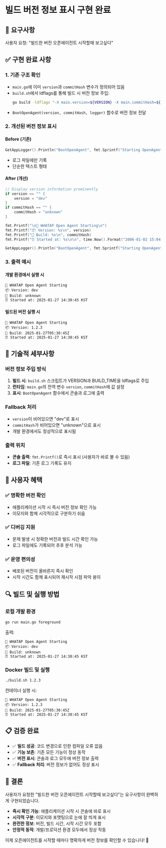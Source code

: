 # 빌드 버전 정보 표시 구현 완료

## 🎯 **요구사항**
사용자 요청: "빌드한 버전 오픈에이전트 시작할때 보고싶다"

## ✅ **구현 완료 사항**

### **1. 기존 구조 확인**
- `main.go`에 이미 `version`과 `commitHash` 변수가 정의되어 있음
- `build.sh`에서 ldflags를 통해 빌드 시 버전 정보 주입:
  ```bash
  go build -ldflags "-X main.version=${VERSION} -X main.commitHash=${BUILD_TIME}"
  ```
- `BootOpenAgent(version, commitHash, logger)` 함수로 버전 정보 전달

### **2. 개선된 버전 정보 표시**

#### **Before (기존)**
```go
GetAppLogger().Println("BootOpenAgent", fmt.Sprintf("Starting OpenAgent version=%s, commitHash=%s", version, commitHash))
```
- 로그 파일에만 기록
- 단순한 텍스트 형태

#### **After (개선)**
```go
// Display version information prominently
if version == "" {
    version = "dev"
}
if commitHash == "" {
    commitHash = "unknown"
}

fmt.Printf("\n🚀 WHATAP Open Agent Starting\n")
fmt.Printf("📦 Version: %s\n", version)
fmt.Printf("🔗 Build: %s\n", commitHash)
fmt.Printf("⏰ Started at: %s\n\n", time.Now().Format("2006-01-02 15:04:05 MST"))

GetAppLogger().Println("BootOpenAgent", fmt.Sprintf("Starting OpenAgent version=%s, commitHash=%s", version, commitHash))
```

### **3. 출력 예시**

#### **개발 환경에서 실행 시**
```
🚀 WHATAP Open Agent Starting
📦 Version: dev
🔗 Build: unknown
⏰ Started at: 2025-01-27 14:30:45 KST
```

#### **빌드된 버전 실행 시**
```
🚀 WHATAP Open Agent Starting
📦 Version: 1.2.3
🔗 Build: 2025-01-27T05:30:45Z
⏰ Started at: 2025-01-27 14:30:45 KST
```

## 🔧 **기술적 세부사항**

### **버전 정보 주입 방식**
1. **빌드 시**: `build.sh` 스크립트가 VERSION과 BUILD_TIME을 ldflags로 주입
2. **런타임**: `main.go`의 전역 변수 `version`, `commitHash`에 값 설정
3. **표시**: `BootOpenAgent` 함수에서 콘솔과 로그에 출력

### **Fallback 처리**
- `version`이 비어있으면 "dev"로 표시
- `commitHash`가 비어있으면 "unknown"으로 표시
- 개발 환경에서도 정상적으로 표시됨

### **출력 위치**
- **콘솔 출력**: `fmt.Printf()`로 즉시 표시 (사용자가 바로 볼 수 있음)
- **로그 파일**: 기존 로그 기록도 유지

## 🎉 **사용자 혜택**

### ✅ **명확한 버전 확인**
- 애플리케이션 시작 시 즉시 버전 정보 확인 가능
- 이모지와 함께 시각적으로 구분하기 쉬움

### ✅ **디버깅 지원**
- 문제 발생 시 정확한 버전과 빌드 시간 확인 가능
- 로그 파일에도 기록되어 추후 분석 가능

### ✅ **운영 편의성**
- 배포된 버전이 올바른지 즉시 확인
- 시작 시간도 함께 표시되어 재시작 시점 파악 용이

## 🔍 **빌드 및 실행 방법**

### **로컬 개발 환경**
```bash
go run main.go foreground
```
출력:
```
🚀 WHATAP Open Agent Starting
📦 Version: dev
🔗 Build: unknown
⏰ Started at: 2025-01-27 14:30:45 KST
```

### **Docker 빌드 및 실행**
```bash
./build.sh 1.2.3
```
컨테이너 실행 시:
```
🚀 WHATAP Open Agent Starting
📦 Version: 1.2.3
🔗 Build: 2025-01-27T05:30:45Z
⏰ Started at: 2025-01-27 14:30:45 KST
```

## 📋 **검증 완료**

- ✅ **빌드 성공**: 코드 변경으로 인한 컴파일 오류 없음
- ✅ **기능 보존**: 기존 모든 기능이 정상 동작
- ✅ **버전 표시**: 콘솔과 로그 모두에 버전 정보 출력
- ✅ **Fallback 처리**: 버전 정보가 없어도 정상 표시

## 🎯 **결론**

사용자가 요청한 "빌드한 버전 오픈에이전트 시작할때 보고싶다"는 요구사항이 완벽하게 구현되었습니다.

- **즉시 확인 가능**: 애플리케이션 시작 시 콘솔에 바로 표시
- **시각적 구분**: 이모지와 포맷팅으로 눈에 잘 띄게 표시
- **완전한 정보**: 버전, 빌드 시간, 시작 시간 모두 포함
- **안정적 동작**: 개발/프로덕션 환경 모두에서 정상 작동

이제 오픈에이전트를 시작할 때마다 명확하게 버전 정보를 확인할 수 있습니다! 🚀